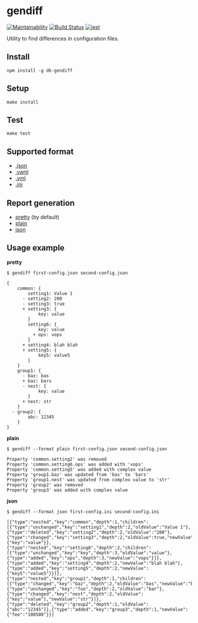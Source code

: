 # gendiff

[![Maintainability](https://api.codeclimate.com/v1/badges/e016b7cfa41c3b5b316a/maintainability)](https://codeclimate.com/github/DimaKabanov/project-lvl2-s257/maintainability)
[![Build Status](https://travis-ci.org/DimaKabanov/gendiff.svg?branch=master)](https://travis-ci.org/DimaKabanov/gendiff)
[![jest](https://facebook.github.io/jest/img/jest-badge.svg)](https://github.com/facebook/jest)

Utility to find differences in configuration files.

## Install

```console
npm install -g dk-gendiff
```

## Setup

```console
make install
```

## Test

```console
make test
```

## Supported format

* [.json](https://github.com/DimaKabanov/project-lvl2-s257/tree/master/__tests__/__fixtures__/json)
* [.yaml](https://github.com/DimaKabanov/project-lvl2-s257/tree/master/__tests__/__fixtures__/yaml)
* [.yml](https://github.com/DimaKabanov/project-lvl2-s257/tree/master/__tests__/__fixtures__/yaml)
* [.ini](https://github.com/DimaKabanov/project-lvl2-s257/tree/master/__tests__/__fixtures__/ini)

## Report generation


- [pretty](#pretty) (by default)
- [plain](#plain)
- [json](#json)

## Usage example

**<a name="pretty"></a>pretty**
```console
$ gendiff first-config.json second-config.json

{
    common: {
        setting1: Value 1
      - setting2: 200
      - setting3: true
      + setting3: {
            key: value
        }
        setting6: {
            key: value
          + ops: vops
        }
      + setting4: blah blah
      + setting5: {
            key5: value5
        }
    }
    group1: {
      - baz: bas
      + baz: bars
      - nest: {
            key: value
        }
      + nest: str
    }
  - group2: {
        abc: 12345
    }
}
```

**<a name="plain"></a>plain**
```console
$ gendiff --format plain first-config.json second-config.json

Property 'common.setting2' was removed
Property 'common.setting6.ops' was added with 'vops'
Property 'common.setting5' was added with complex value
Property 'group1.baz' was updated from 'bas' to 'bars'
Property 'group1.nest' was updated from complex value to 'str'
Property 'group2' was removed
Property 'group3' was added with complex value
```

**<a name="json"></a>json**
```console
$ gendiff --format json first-config.ini second-config.ini

[{"type":"nested","key":"common","depth":1,"children":[{"type":"unchanged","key":"setting1","depth":2,"oldValue":"Value 1"},{"type":"deleted","key":"setting2","depth":2,"oldValue":"200"},{"type":"changed","key":"setting3","depth":2,"oldValue":true,"newValue":{"key":"value"}},{"type":"nested","key":"setting6","depth":2,"children":[{"type":"unchanged","key":"key","depth":3,"oldValue":"value"},{"type":"added","key":"ops","depth":3,"newValue":"vops"}]},{"type":"added","key":"setting4","depth":2,"newValue":"blah blah"},{"type":"added","key":"setting5","depth":2,"newValue":{"key5":"value5"}}]},{"type":"nested","key":"group1","depth":1,"children":[{"type":"changed","key":"baz","depth":2,"oldValue":"bas","newValue":"bars"},{"type":"unchanged","key":"foo","depth":2,"oldValue":"bar"},{"type":"changed","key":"nest","depth":2,"oldValue":{"key":"value"},"newValue":"str"}]},{"type":"deleted","key":"group2","depth":1,"oldValue":{"abc":"12345"}},{"type":"added","key":"group3","depth":1,"newValue":{"fee":"100500"}}]
```